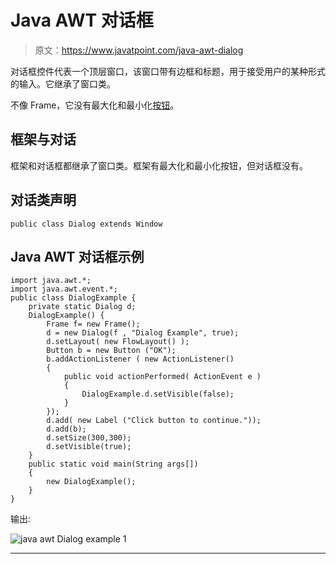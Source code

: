 # Java AWT 对话框

> 原文：<https://www.javatpoint.com/java-awt-dialog>

对话框控件代表一个顶层窗口，该窗口带有边框和标题，用于接受用户的某种形式的输入。它继承了窗口类。

不像 Frame，它没有最大化和最小化[按钮](java-awt-button)。

## 框架与对话

框架和对话框都继承了窗口类。框架有最大化和最小化按钮，但对话框没有。

## 对话类声明

```
public class Dialog extends Window

```

## Java AWT 对话框示例

```
import java.awt.*;
import java.awt.event.*;
public class DialogExample {
	private static Dialog d;
	DialogExample() {
		Frame f= new Frame();
		d = new Dialog(f , "Dialog Example", true);
		d.setLayout( new FlowLayout() );
		Button b = new Button ("OK");
		b.addActionListener ( new ActionListener()
		{
			public void actionPerformed( ActionEvent e )
			{
				DialogExample.d.setVisible(false);
			}
		});
		d.add( new Label ("Click button to continue."));
		d.add(b); 
		d.setSize(300,300);  
		d.setVisible(true);
	}
	public static void main(String args[])
	{
		new DialogExample();
	}
}

```

输出:

![java awt Dialog example 1](../img/3a56c4807622facf4d5e24b6381e4c71.png)

* * *